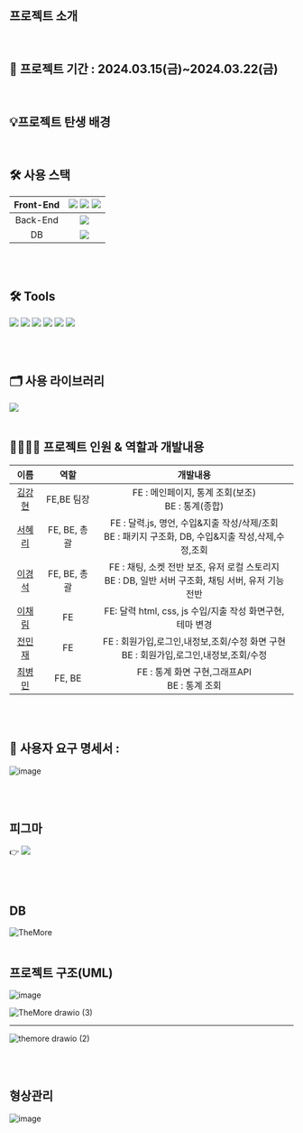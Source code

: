 


## 프로젝트 소개

<br>

## 📆 프로젝트 기간 : 2024.03.15(금)~2024.03.22(금)

<br>

## 💡프로젝트 탄생 배경

<br>

##  🛠️ 사용 스택 
|Front-End |<img src="https://img.shields.io/badge/HTML5-E34F26?style=flat&logo=HTML5&logoColor=white" /> <img src="https://img.shields.io/badge/CSS3-1572B6?style=flat&logo=CSS3&logoColor=white" />  <img src="https://img.shields.io/badge/JavaScript-F7DF1E?style=flat&logo=JavaScript&logoColor=white" /> |
|:---:|:---:|
|Back-End |<img src="https://img.shields.io/badge/Java-007396?style=flat&logo=Conda-Forge&logoColor=white" />  |
|DB|<img src="https://shields.io/badge/MySQL-blue?logo=mysql&style=plastic&logoColor=white&labelColor=blue" /> |

<br>
<br>

## 🛠️ Tools
<img src="https://img.shields.io/badge/Eclipse%20IDE-2C2255?style=flat&logo=EclipseIDE&logoColor=white" /> <img src="https://img.shields.io/badge/Visual%20Studio%20Code-007ACC?style=flat&logo=VisualStudioCode&logoColor=white" /> <img src="https://img.shields.io/badge/GitHub-181717?style=flat&logo=GitHub&logoColor=white" /> 
<img src="https://img.shields.io/badge/Figma-181717?style=flat&logo=Figma&logoColor=red" />  <img src="https://img.shields.io/badge/Slack-181717?style=flat&logo=Slack&logoColor=red" />  <img src="https://img.shields.io/badge/Notion-181717?style=flat&logo=Notion&logoColor=white" /> 

<br>
<br>

## 🗂️ 사용 라이브러리
<img src="https://img.shields.io/badge/Chart.js-181717?style=flat&logo=Chart.js&logoColor=none" /> 

<br>
<br>

## 👨‍👩‍👧‍👦 프로젝트 인원 & 역할과 개발내용

| 이름 | 역할 | 개발내용 |
|:------:|:------:|:-----:|
|[김강현](https://github.com/hmmumm)|FE,BE 팀장| FE : 메인페이지, 통계 조회(보조) <br> BE : 통계(종합)  |
| [서혜리](https://github.com/hyeri-seo)|FE, BE, 총괄| FE : 달력.js, 명언, 수입&지출 작성/삭제/조회<br> BE : 패키지 구조화, DB, 수입&지출 작성,삭제,수정,조회|
| [이경석](https://github.com/maruduke)|FE, BE, 총괄| FE : 채팅, 소켓 전반 보조, 유저 로컬 스토리지<br> BE : DB, 일반 서버 구조화, 채팅 서버, 유저 기능 전반|
| [이채림](https://github.com/chaereemee)|FE | FE: 달력 html, css, js 수입/지출 작성 화면구현, 테마 변경 |
| [전민재](https://github.com/minjaejeo)|FE |FE : 회원가입,로그인,내정보,조회/수정 화면 구현<br> BE : 회원가입,로그인,내정보,조회/수정|
| [최병민](https://github.com/ChoiByoungMin)|FE, BE | FE : 통계 화면 구현,그래프API<br> BE : 통계 조회  |

<br>
<br>



## 🧾 사용자 요구 명세서 : 


![image](https://github.com/iiiiii-dle/TheMore/assets/162311939/be5d8e74-4b49-4f2e-a22c-27bffbd4c13b)


<br><br>

## 피그마
👉 <a href="https://www.figma.com/file/5DHQaGcGQtdAlBmhqy79hk/TheMore(%EB%8D%94-%EB%AA%A8%EC%95%84)?type=design&amp;node-id=0%3A1&amp;mode=design&amp;t=YB8EMXtf8hmU1xXU-1" target="_blank" rel="noopener&nbsp;noreferrer"><img src="https://img.shields.io/badge/figma-F24E1E?style=flat&amp;logo=Figma&amp;logoColor=white" /></a>

<br><br>

## DB
![TheMore](https://github.com/iiiiii-dle/TheMore/assets/162311939/17791cd3-7b67-40b5-a510-1bd0de4bd596)
<br><br>

## 프로젝트 구조(UML)
![image](https://github.com/iiiiii-dle/TheMore/assets/162311939/29e6642b-ca11-4536-b945-67cbe1b022d8)

![TheMore drawio (3)](https://github.com/iiiiii-dle/TheMore/assets/162311939/0257995c-85c9-4c3f-b849-fbe6d07a3b88)

<hr>

![themore drawio (2)](https://github.com/iiiiii-dle/TheMore/assets/162311939/53def76c-1083-4f6f-89ce-17ed02cd5725)



<br><br>

## 형상관리 
![image](https://github.com/iiiiii-dle/TheMore/assets/162311939/6c75d819-d2f1-4915-a764-440cb6313f9c)


<br><br>




